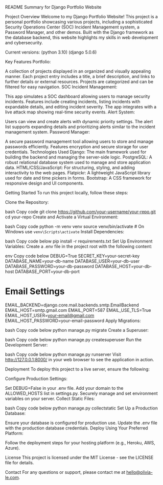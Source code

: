README Summary for Django Portfolio Website

Project Overview
Welcome to my Django Portfolio Website! This project is a personal portfolio showcasing various projects, including a sophisticated Security Operations Center (SOC) Incident Management system, a Password Manager, and other demos. Built with the Django framework as the database backend, this website highlights my skills in web development and cybersecurity.

Current versions:
(python 3.10)
(django 5.0.6)

Key Features
Portfolio:

A collection of projects displayed in an organized and visually appealing manner.
Each project entry includes a title, a brief description, and links to further details or external resources.
Projects are categorized and can be filtered for easy navigation.
SOC Incident Management:

This app simulates a SOC dashboard allowing users to manage security incidents.
Features include creating incidents, listing incidents with expandable details, and editing incident severity.
The app integrates with a live attack map showing real-time security events.
Alert System:

Users can view and create alerts with dynamic priority settings.
The alert list supports expanding details and prioritizing alerts similar to the incident management system.
Password Manager:

A secure password management tool allowing users to store and manage passwords efficiently.
Features encryption and secure storage for user credentials.
Technologies Used
Django: The main framework used for building the backend and managing the server-side logic.
PostgreSQL: A robust relational database system used to manage and store application data.
HTML/CSS/JavaScript: For structuring, styling, and adding interactivity to the web pages.
Flatpickr: A lightweight JavaScript library used for date and time pickers in forms.
Bootstrap: A CSS framework for responsive design and UI components.

Getting Started
To run this project locally, follow these steps:

Clone the Repository:

bash
Copy code
git clone https://github.com/your-username/your-repo.git
cd your-repo
Create and Activate a Virtual Environment:

bash
Copy code
python -m venv venv
source venv/bin/activate  # On Windows use `venv\Scripts\activate`
Install Dependencies:

bash
Copy code below
pip install -r requirements.txt
Set Up Environment Variables:
Create a .env file in the project root with the following content:

env
Copy code below
DEBUG=True
SECRET_KEY=your-secret-key
DATABASE_NAME=your-db-name
DATABASE_USER=your-db-user
DATABASE_PASSWORD=your-db-password
DATABASE_HOST=your-db-host
DATABASE_PORT=your-db-port

# Email Settings
EMAIL_BACKEND=django.core.mail.backends.smtp.EmailBackend
EMAIL_HOST=smtp.gmail.com
EMAIL_PORT=587
EMAIL_USE_TLS=True
EMAIL_HOST_USER=your-email@gmail.com
EMAIL_HOST_PASSWORD=your-email-password
Apply Migrations:

bash
Copy code below
python manage.py migrate
Create a Superuser:

bash
Copy code below
python manage.py createsuperuser
Run the Development Server:

bash
Copy code below
python manage.py runserver
Visit http://127.0.0.1:8000/ in your web browser to see the application in action.

Deployment
To deploy this project to a live server, ensure the following:

Configure Production Settings:

Set DEBUG=False in your .env file.
Add your domain to the ALLOWED_HOSTS list in settings.py.
Securely manage and set environment variables on your server.
Collect Static Files:

bash
Copy code below
python manage.py collectstatic
Set Up a Production Database:

Ensure your database is configured for production use.
Update the .env file with the production database credentials.
Deploy Using Your Preferred Platform:

Follow the deployment steps for your hosting platform (e.g., Heroku, AWS, Azure).

License
This project is licensed under the MIT License - see the LICENSE file for details.

Contact
For any questions or support, please contact me at hello@olivia-le.com.